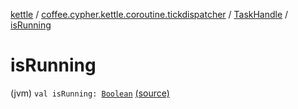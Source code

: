 [kettle](../../index.md) / [coffee.cypher.kettle.coroutine.tickdispatcher](../index.md) / [TaskHandle](index.md) / [isRunning](./is-running.md)

# isRunning

(jvm) `val isRunning: `[`Boolean`](https://kotlinlang.org/api/latest/jvm/stdlib/kotlin/-boolean/index.html) [(source)](https://github.com/Cypher121/kettle/blob/master/src/main/kotlin/coffee/cypher/kettle/coroutine/tickdispatcher/TaskHandle.kt#L24)